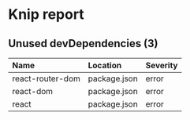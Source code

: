 # Knip report

## Unused devDependencies (3)

| Name | Location | Severity |
| :--------------- | :----------- | :------- |
| react-router-dom | package.json | error |
| react-dom | package.json | error |
| react | package.json | error |

